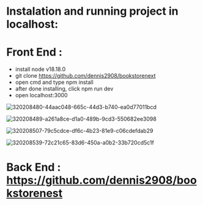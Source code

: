 # Instalation and running project in localhost:

# Front End : </br>

- install node v18.18.0
- git clone https://github.com/dennis2908/bookstorenext </br>
- open cmd and type npm install </br>
- after done installing, click  npm run dev <br>
- open localhost:3000<br>

![320208480-44aac048-665c-44d3-b740-ea0d77011bcd](https://github.com/dennis2908/bookstorenext/assets/42124503/4d9567d3-1744-4d3b-8431-830ce39d7fd6)

![320208489-a261a8ce-d1a0-489b-9cd3-550682ee3098](https://github.com/dennis2908/bookstorenext/assets/42124503/ad2c8352-9175-4010-a825-b5e12fa2af94)

![320208507-79c5cdce-df6c-4b23-81e9-c06cdefdab29](https://github.com/dennis2908/bookstorenext/assets/42124503/29ac5865-954a-451a-8a2c-3b63f189894c)

![320208539-72c21c65-83d6-450a-a0b2-33b720cd5c1f](https://github.com/dennis2908/bookstorenext/assets/42124503/eba051ea-eb08-45e2-bdc9-d86e9a20de05)
  
# Back End : https://github.com/dennis2908/bookstorenest
